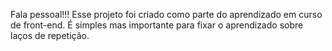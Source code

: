 Fala pessoal!!!
Esse projeto foi criado como parte do aprendizado em curso de front-end.
É simples mas importante para fixar o aprendizado sobre laços de repetição.
